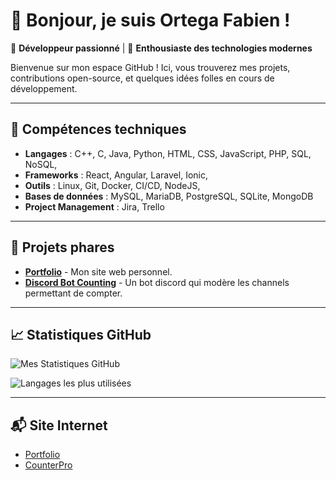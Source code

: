 
# 👋 Bonjour, je suis Ortega Fabien !

🌟 **Développeur passionné** | 🚀 **Enthousiaste des technologies modernes**

Bienvenue sur mon espace GitHub ! Ici, vous trouverez mes projets, contributions open-source, et quelques idées folles en cours de développement.

---

## 🔧 Compétences techniques
- **Langages** : C++, C, Java, Python, HTML, CSS, JavaScript, PHP, SQL, NoSQL,
- **Frameworks** : React, Angular, Laravel, Ionic, 
- **Outils** : Linux, Git, Docker, CI/CD, NodeJS, 
- **Bases de données** : MySQL, MariaDB, PostgreSQL, SQLite, MongoDB
- **Project Management** : Jira, Trello

---

## 🚀 Projets phares
- [**Portfolio**](https://github.com/Fabien83560/portfolio) - Mon site web personnel.
- [**Discord Bot Counting**](https://github.com/Fabien83560/CounterPro) - Un bot discord qui modère les channels permettant de compter.

---

## 📈 Statistiques GitHub

![Mes Statistiques GitHub](https://github-readme-stats.vercel.app/api?username=Fabien83560&show_icons=true&theme=radical)

![Langages les plus utilisées](https://github-readme-stats.vercel.app/api/top-langs/?username=Fabien83560&layout=compact&theme=radical)

---

## 📬 Site Internet
- [Portfolio](https://ortegaf.fr)
- [CounterPro](https://counterpro.ortegaf.fr)

